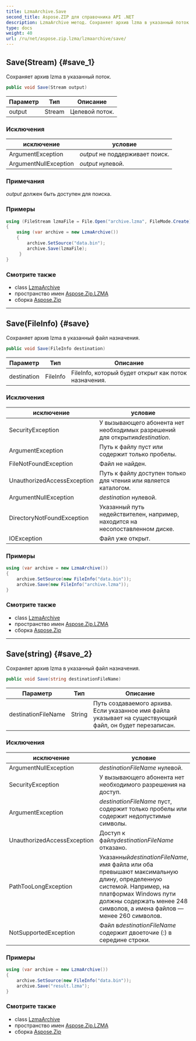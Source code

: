 ```yaml
---
title: LzmaArchive.Save
second_title: Aspose.ZIP для справочника API .NET
description: LzmaArchive метод. Сохраняет архив lzma в указанный поток.
type: docs
weight: 40
url: /ru/net/aspose.zip.lzma/lzmaarchive/save/
---
```

## Save(Stream) {#save_1}

Сохраняет архив lzma в указанный поток.

```csharp
public void Save(Stream output)
```

| Параметр | Тип | Описание |
| --- | --- | --- |
| output | Stream | Целевой поток. |

### Исключения

| исключение | условие |
| --- | --- |
| ArgumentException | *output* не поддерживает поиск. |
| ArgumentNullException | *output* нулевой. |

### Примечания

*output* должен быть доступен для поиска.

### Примеры

```csharp
using (FileStream lzmaFile = File.Open("archive.lzma", FileMode.Create))
{
    using (var archive = new LzmaArchive())
    {
        archive.SetSource("data.bin");
        archive.Save(lzmaFile);
     }
}
```

### Смотрите также

* class [LzmaArchive](../)
* пространство имен [Aspose.Zip.LZMA](../../lzmaarchive/)
* сборка [Aspose.Zip](../../../)

---

## Save(FileInfo) {#save}

Сохраняет архив lzma в указанный файл назначения.

```csharp
public void Save(FileInfo destination)
```

| Параметр | Тип | Описание |
| --- | --- | --- |
| destination | FileInfo | FileInfo, который будет открыт как поток назначения. |

### Исключения

| исключение | условие |
| --- | --- |
| SecurityException | У вызывающего абонента нет необходимых разрешений для открытия*destination*. |
| ArgumentException | Путь к файлу пуст или содержит только пробелы. |
| FileNotFoundException | Файл не найден. |
| UnauthorizedAccessException | Путь к файлу доступен только для чтения или является каталогом. |
| ArgumentNullException | *destination* нулевой. |
| DirectoryNotFoundException | Указанный путь недействителен, например, находится на несопоставленном диске. |
| IOException | Файл уже открыт. |

### Примеры

```csharp
using (var archive = new LzmaArchive()) 
{
    archive.SetSource(new FileInfo("data.bin"));
    archive.Save(new FileInfo("archive.lzma"));
}
```

### Смотрите также

* class [LzmaArchive](../)
* пространство имен [Aspose.Zip.LZMA](../../lzmaarchive/)
* сборка [Aspose.Zip](../../../)

---

## Save(string) {#save_2}

Сохраняет архив lzma в указанный файл назначения.

```csharp
public void Save(string destinationFileName)
```

| Параметр | Тип | Описание |
| --- | --- | --- |
| destinationFileName | String | Путь создаваемого архива. Если указанное имя файла указывает на существующий файл, он будет перезаписан. |

### Исключения

| исключение | условие |
| --- | --- |
| ArgumentNullException | *destinationFileName* нулевой. |
| SecurityException | У вызывающего абонента нет необходимого разрешения на доступ. |
| ArgumentException | *destinationFileName* пуст, содержит только пробелы или содержит недопустимые символы. |
| UnauthorizedAccessException | Доступ к файлу*destinationFileName* отказано. |
| PathTooLongException | Указанный*destinationFileName*, имя файла или оба превышают максимальную длину, определенную системой. Например, на платформах Windows пути должны содержать менее 248 символов, а имена файлов — менее 260 символов. |
| NotSupportedException | Файл в*destinationFileName* содержит двоеточие (:) в середине строки. |

### Примеры

```csharp
using (var archive = new LzmaArchive()) 
{
    archive.SetSource(new FileInfo("data.bin"));
    archive.Save("result.lzma");
}
```

### Смотрите также

* class [LzmaArchive](../)
* пространство имен [Aspose.Zip.LZMA](../../lzmaarchive/)
* сборка [Aspose.Zip](../../../)


